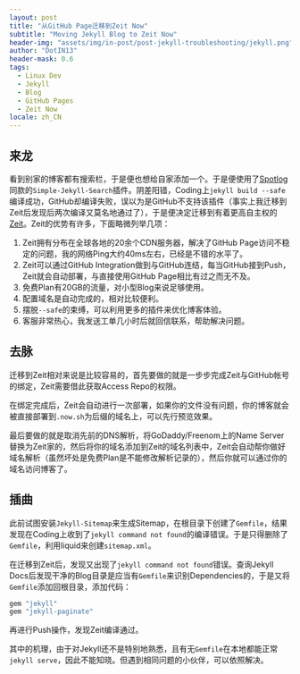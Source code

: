 ```yaml
---
layout: post
title: "从GitHub Page迁移到Zeit Now"
subtitle: "Moving Jekyll Blog to Zeit Now"
header-img: "assets/img/in-post/post-jekyll-troubleshooting/jekyll.png"
author: "DotIN13"
header-mask: 0.6
tags:
  - Linux Dev
  - Jekyll
  - Blog
  - GitHub Pages
  - Zeit Now
locale: zh_CN
---
```


## 来龙

看到别家的博客都有搜索栏，于是便也想给自家添加一个。于是便使用了[Spotlog](https://soptq.me/2019/04/03/implement-search)同款的`Simple-Jekyll-Search`插件。阴差阳错，Coding上`jekyll build --safe`编译成功，GitHub却编译失败，误以为是GitHub不支持该插件（事实上我迁移到Zeit后发现后两次编译又莫名地通过了），于是便决定迁移到有着更高自主权的[Zeit](https://zeit.co/)。Zeit的优势有许多，下面略微列举几项：

1. Zeit拥有分布在全球各地的20余个CDN服务器，解决了GitHub Page访问不稳定的问题，我的网络Ping大约40ms左右，已经是不错的水平了。
2. Zeit可以通过GitHub Integration做到与GitHub连结，每当GitHub接到Push，Zeit就会自动部署，与直接使用GitHub Page相比有过之而无不及。
3. 免费Plan有20GB的流量，对小型Blog来说足够使用。
4. 配置域名是自动完成的，相对比较便利。
5. 摆脱`--safe`的束缚，可以利用更多的插件来优化博客体验。
6. 客服非常热心，我发送工单几小时后就回信联系，帮助解决问题。

## 去脉

迁移到Zeit相对来说是比较容易的，首先要做的就是一步步完成Zeit与GitHub帐号的绑定，Zeit需要借此获取Access Repo的权限。

在绑定完成后，Zeit会自动进行一次部署，如果你的文件没有问题，你的博客就会被直接部署到`.now.sh`为后缀的域名上，可以先行预览效果。

最后要做的就是取消先前的DNS解析，将GoDaddy/Freenom上的Name Server替换为Zeit家的，然后将你的域名添加到Zeit的域名列表中，Zeit会自动帮你做好域名解析（虽然坏处是免费Plan是不能修改解析记录的），然后你就可以通过你的域名访问博客了。

## 插曲

此前试图安装`Jekyll-Sitemap`来生成Sitemap，在根目录下创建了`Gemfile`，结果发现在Coding上收到了`jekyll command not found`的编译错误。于是只得删除了`Gemfile`，利用liquid来创建`sitemap.xml`。

在迁移到Zeit后，发现又出现了`jekyll command not found`错误。查询Jekyll Docs后发现干净的Blog目录是应当有`Gemfile`来识别Dependencies的，于是又将`Gemfile`添加回根目录，添加代码：

```ruby
gem "jekyll"
gem "jekyll-paginate"
```

再进行Push操作，发现Zeit编译通过。

其中的机理，由于对Jekyll还不是特别地熟悉，且有无`Gemfile`在本地都能正常`jekyll serve`，因此不能知晓。但遇到相同问题的小伙伴，可以依照解决。